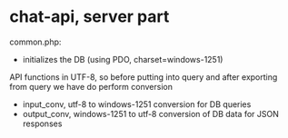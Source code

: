 chat-api, server part
=====================

common.php:
- initializes the DB (using PDO, charset=windows-1251)

API functions in UTF-8, so before putting into query and after exporting from query we have do perform conversion
- input_conv, utf-8 to windows-1251 conversion for DB queries
- output_conv, windows-1251 to utf-8 conversion of DB data for JSON responses